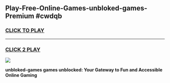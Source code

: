 
## Play-Free-Online-Games-unbloked-games-Premium #cwdqb
<h3>
<a href="https://premium.freeplayer.one?title=unbloked-games&ref=8M">CLICK TO PLAY</a></h3>
<hr>

<h3>
<a href="https://premium.freeplayer.one?title=unbloked-games&ref=8M">CLICK 2 PLAY</a>
  
</h3>

<a href="https://premium.freeplayer.one?title=unbloked-games&ref=8M"><img src="https://clearcache.store/games.png"></a>


**unbloked-games games unblocked: Your Gateway to Fun and Accessible Online Gaming**
